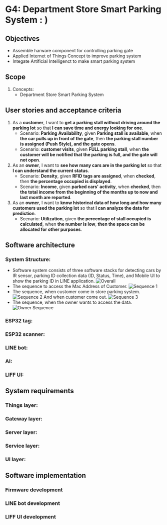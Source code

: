 # G4: Department Store Smart Parking System : )

## Objectives
* Assemble harware component for controlling parking gate
* Applied Internet of Things Concept to improve parking system
* Integate Artificial Intelligenct to make smart parking system

## Scope
1. Concepts: 
   * Department Store Smart Parking System

## User stories and acceptance criteria
1. As a **customer**, I want to **get a parking stall without driving around the parking lot** so that **I can save time and energy looking for one**.
   * Scenario: **Parking Availability**, given **Parking stall is available**, when **the car pulls up in front of the gate**, then **the parking stall number is assigned (Push Style), and the gate opens**.
   * Scenario: **customer visits**, given **FULL parking stall**, when **the customer will be notified that the parking is full, and the gate will not open**.
2. As an **owner**, I want to **see how many cars are in the parking lot** so that **I can understand the current status**.
	* Scenario: **Density**, given **RFID tags are assigned**, when **checked**, then **the percentage occupied is displayed**.
	* Scenario: **Income**, given **parked cars' activity**, when **checked**, then **the total income from the beginning of the months up to now and last month are reported**.
2. As an **owner**, I want to **know historical data of how long and how many customers used the parking lot** so that **I can analyze the data for prediction**.
	* Scenario: **Utilization**, given **the percentage of stall occupied is calculated**, when **the number is low**, **then the space can be allocated for other purposes**.

## Software architecture
### System Structure:
* Software system consists of three software stacks for detecting cars by IR sensor, parking ID collection data (ID, Status, Time), and Mobile UI to show the parking ID in LINE application.
![Overall](https://user-images.githubusercontent.com/126540644/223747932-6dab9cc6-b294-4c76-adab-e8be04fe6427.png)
* The sequence to access the Mac Address of Customer.
![Sequence 1](https://user-images.githubusercontent.com/126540644/223780041-dd91a8f1-43d2-4b0d-a072-fa7597b572a6.jpg)
* The sequence, when customer come in store parking system.
![Sequence 2](https://user-images.githubusercontent.com/126540644/223780460-c247bd78-e674-4200-99ff-71300c1725c3.jpg)
And when customer come out.
![Sequence 3](https://user-images.githubusercontent.com/126540644/223780699-d2758c63-581d-430a-8f73-7cb4527ddf0b.jpg)
* The sequence, when the owner wants to access the data.
![Owner Sequence](https://user-images.githubusercontent.com/126540644/223205325-608ffcdf-0561-419f-ae5c-59cdd54b173f.jpg)

### ESP32 tag:

### ESP32 scanner:

### LINE bot:

### AI:

### LIFF UI: 

## System requirements
### Things layer:

### Gateway layer:

### Server layer:

### Service layer:

### UI layer:

## Software implementation
### Firmware development

### LINE bot development

### LIFF UI development
